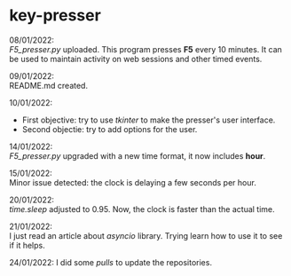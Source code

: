# key-presser

08/01/2022:  
*F5_presser.py* uploaded. This program presses **F5** every 10 minutes. It can be used to maintain activity on web sessions and other timed events.

09/01/2022:  
README.md created.

10/01/2022:  
- First objective: try to use *tkinter* to make the presser's user interface.
- Second objectie: try to add options for the user.

14/01/2022:  
*F5_presser.py* upgraded with a new time format, it now includes **hour**.

15/01/2022:  
Minor issue detected: the clock is delaying a few seconds per hour.

20/01/2022:  
*time.sleep* adjusted to 0.95. Now, the clock is faster than the actual time.

21/01/2022:  
I just read an article about *asyncio* library. Trying learn how to use it to see if it helps.

24/01/2022:
I did some *pulls* to update the repositories.  
